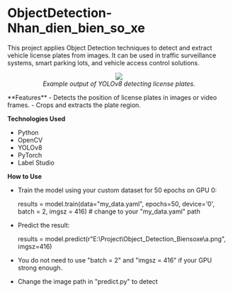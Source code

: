 # ObjectDetection-Nhan_dien_bien_so_xe
This project applies Object Detection techniques to detect and extract vehicle license plates from images. It can be used in traffic surveillance systems, smart parking lots, and vehicle access control solutions.
<p align="center">
  <img src="C:\Users\ADMIN\Desktop\Object Detection - biển số xe\ObjectDetection-Nhan_dien_bien_so_xe\demo\video1"><br/>
  <i>Example output of YOLOv8 detecting license plates.</i>
</p>
**Features**
- Detects the position of license plates in images or video frames.
- Crops and extracts the plate region.
  
**Technologies Used**
- Python
- OpenCV
- YOLOv8
- PyTorch
- Label Studio

**How to Use**
- Train the model using your custom dataset for 50 epochs on GPU 0:
  
    results = model.train(data="my_data.yaml", epochs=50, device='0', batch = 2, imgsz = 416)  # change to your "my_data.yaml" path
  
- Predict the result:
  
  results = model.predict(r"E:\Project\Object_Detection_Biensoxe\a.png", imgsz=416)

- You do not need to use "batch = 2" and "imgsz = 416" if your GPU strong enough.

- Change the image path in "predict.py" to detect


